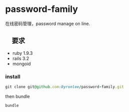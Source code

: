 password-family
===============

在线密码管理，password manage on line.

## 　要求

* ruby 1.9.3
* rails 3.2
* mongoid 

### install

```ruby
git clone git@github.com:Byronlee/password-family.git
```

then bundle

```ruby
bundle
```
